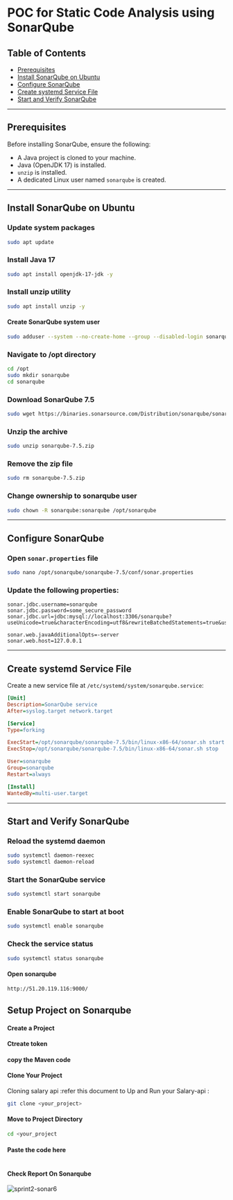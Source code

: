 # POC for Static Code Analysis using SonarQube

## Table of Contents
- [Prerequisites](#prerequisites)
- [Install SonarQube on Ubuntu](#install-sonarqube-on-ubuntu)
- [Configure SonarQube](#configure-sonarqube)
- [Create systemd Service File](#create-systemd-service-file)
- [Start and Verify SonarQube](#start-and-verify-sonarqube)

---

## Prerequisites

Before installing SonarQube, ensure the following:

- A Java project is cloned to your machine.
- Java (OpenJDK 17) is installed.
- `unzip` is installed.
- A dedicated Linux user named `sonarqube` is created.

---

## Install SonarQube on Ubuntu


### Update system packages
```bash
sudo apt update
```

### Install Java 17
```bash
sudo apt install openjdk-17-jdk -y
```

### Install unzip utility
```bash
sudo apt install unzip -y
```
#### Create SonarQube system user
````bash
sudo adduser --system --no-create-home --group --disabled-login sonarqube
````
### Navigate to /opt directory
```bash
cd /opt
sudo mkdir sonarqube
cd sonarqube
```

### Download SonarQube 7.5
```bash
sudo wget https://binaries.sonarsource.com/Distribution/sonarqube/sonarqube-7.5.zip
```

### Unzip the archive
```bash
sudo unzip sonarqube-7.5.zip
```

### Remove the zip file
```bash
sudo rm sonarqube-7.5.zip
```

### Change ownership to sonarqube user
```bash
sudo chown -R sonarqube:sonarqube /opt/sonarqube
```

---

## Configure SonarQube

### Open `sonar.properties` file
```bash
sudo nano /opt/sonarqube/sonarqube-7.5/conf/sonar.properties
```

### Update the following properties:

```properties
sonar.jdbc.username=sonarqube
sonar.jdbc.password=some_secure_password
sonar.jdbc.url=jdbc:mysql://localhost:3306/sonarqube?useUnicode=true&characterEncoding=utf8&rewriteBatchedStatements=true&useConfigs=maxPerformance&useSSL=false

sonar.web.javaAdditionalOpts=-server
sonar.web.host=127.0.0.1
```

---

## Create systemd Service File

Create a new service file at `/etc/systemd/system/sonarqube.service`:

```ini
[Unit]
Description=SonarQube service
After=syslog.target network.target

[Service]
Type=forking

ExecStart=/opt/sonarqube/sonarqube-7.5/bin/linux-x86-64/sonar.sh start
ExecStop=/opt/sonarqube/sonarqube-7.5/bin/linux-x86-64/sonar.sh stop

User=sonarqube
Group=sonarqube
Restart=always

[Install]
WantedBy=multi-user.target
```

---

## Start and Verify SonarQube

### Reload the systemd daemon
```bash
sudo systemctl daemon-reexec
sudo systemctl daemon-reload
```

### Start the SonarQube service
```bash
sudo systemctl start sonarqube
```

### Enable SonarQube to start at boot
```bash
sudo systemctl enable sonarqube
```

### Check the service status
```bash
sudo systemctl status sonarqube
```

#### Open sonarqube 
````bash
http://51.20.119.116:9000/
````
## Setup Project on Sonarqube 
#### Create a Project 
#### Ctreate token 
#### copy the Maven code 

#### Clone Your Project 
Cloning salary api :refer this document to Up and Run your Salary-api : 
````bash
git clone <your_project>
````

#### Move to Project Directory
````bash
cd <your_project
````
#### Paste the code here
````bash
````
#### Check Report On Sonarqube 

![sprint2-sonar6](https://github.com/user-attachments/assets/5abf5e51-7291-4548-93d1-2a74b66c09b1)

